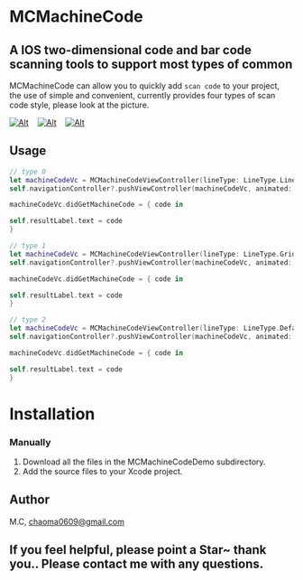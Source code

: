 # MCMachineCode

## A IOS two-dimensional code and bar code scanning tools to support most types of common

MCMachineCode can allow you to quickly add `scan code` to your project, the use of simple and convenient, currently provides four types of scan code style, please look at the picture.

[![Alt][screenshot1_thumb]][screenshot1]    [![Alt][screenshot2_thumb]][screenshot2]    [![Alt][screenshot3_thumb]][screenshot3]    

[screenshot1_thumb]: https://raw.github.com/agelessman/MCMachineCode/master/Screenshots/Photo_0527_1a(1).jpg
[screenshot1]: https://raw.github.com/agelessman/MCMachineCode/master/Screenshots/Photo_0527_1a.jpg
[screenshot2_thumb]: https://raw.github.com/agelessman/MCMachineCode/master/Screenshots/Photo_0527_2a(1).jpg
[screenshot2]: https://raw.github.com/agelessman/MCMachineCode/master/Screenshots/Photo_0527_2a.jpg
[screenshot3_thumb]: https://raw.github.com/agelessman/MCMachineCode/master/Screenshots/Photo_0527_3a(1).jpg
[screenshot3]: https://raw.github.com/agelessman/MCMachineCode/master/Screenshots/Photo_0527_3a.jpg

## Usage


``` swift
// type 0
let machineCodeVc = MCMachineCodeViewController(lineType: LineType.LineScan, moveType: MoveType.Default)
self.navigationController?.pushViewController(machineCodeVc, animated: true)

machineCodeVc.didGetMachineCode = { code in

self.resultLabel.text = code
}

// type 1
let machineCodeVc = MCMachineCodeViewController(lineType: LineType.Grid, moveType: MoveType.Default)
self.navigationController?.pushViewController(machineCodeVc, animated: true)

machineCodeVc.didGetMachineCode = { code in

self.resultLabel.text = code
}

// type 2
let machineCodeVc = MCMachineCodeViewController(lineType: LineType.Default, moveType: MoveType.Default)
self.navigationController?.pushViewController(machineCodeVc, animated: true)

machineCodeVc.didGetMachineCode = { code in

self.resultLabel.text = code
}
```

Installation
==============
<!---->
<!--### CocoaPods-->
<!---->
<!--1. Add `pod 'YYModel'` to your Podfile.-->
<!--2. Run `pod install` or `pod update`.-->
<!--3. Import \<YYModel/YYModel.h\>.-->
<!---->

### Manually

1. Download all the files in the MCMachineCodeDemo subdirectory.
2. Add the source files to your Xcode project.



## Author

M.C, chaoma0609@gmail.com

## If you feel helpful, please point a Star~ thank you.. Please contact me with any questions.